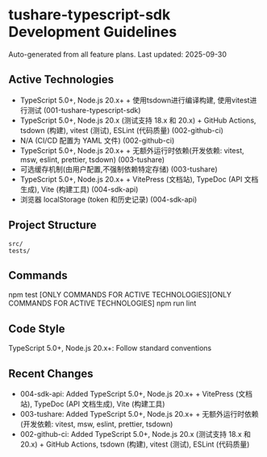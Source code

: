 # tushare-typescript-sdk Development Guidelines

Auto-generated from all feature plans. Last updated: 2025-09-30

## Active Technologies
- TypeScript 5.0+, Node.js 20.x+ + 使用tsdown进行编译构建, 使用vitest进行测试 (001-tushare-typescript-sdk)
- TypeScript 5.0+, Node.js 20.x (测试支持 18.x 和 20.x) + GitHub Actions, tsdown (构建), vitest (测试), ESLint (代码质量) (002-github-ci)
- N/A (CI/CD 配置为 YAML 文件) (002-github-ci)
- TypeScript 5.0+, Node.js 20.x+ + 无额外运行时依赖(开发依赖: vitest, msw, eslint, prettier, tsdown) (003-tushare)
- 可选缓存机制(由用户配置,不强制依赖特定存储) (003-tushare)
- TypeScript 5.0+, Node.js 20.x+ + VitePress (文档站), TypeDoc (API 文档生成), Vite (构建工具) (004-sdk-api)
- 浏览器 localStorage (token 和历史记录) (004-sdk-api)

## Project Structure
```
src/
tests/
```

## Commands
npm test [ONLY COMMANDS FOR ACTIVE TECHNOLOGIES][ONLY COMMANDS FOR ACTIVE TECHNOLOGIES] npm run lint

## Code Style
TypeScript 5.0+, Node.js 20.x+: Follow standard conventions

## Recent Changes
- 004-sdk-api: Added TypeScript 5.0+, Node.js 20.x+ + VitePress (文档站), TypeDoc (API 文档生成), Vite (构建工具)
- 003-tushare: Added TypeScript 5.0+, Node.js 20.x+ + 无额外运行时依赖(开发依赖: vitest, msw, eslint, prettier, tsdown)
- 002-github-ci: Added TypeScript 5.0+, Node.js 20.x (测试支持 18.x 和 20.x) + GitHub Actions, tsdown (构建), vitest (测试), ESLint (代码质量)

<!-- MANUAL ADDITIONS START -->
<!-- MANUAL ADDITIONS END -->

